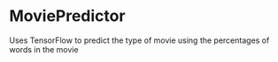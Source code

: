 # MoviePredictor
Uses TensorFlow to predict the type of movie using the percentages of words in the movie
